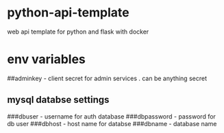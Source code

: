 # python-api-template
web api template for python and flask with docker
# env variables
##adminkey - client secret for admin services . can be anything secret 
## mysql databse settings
###dbuser - username for auth database
###dbpassword - password for db user
###dbhost - host name for databse
###dbname - database name
